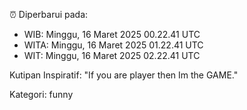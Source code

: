 ⏰ Diperbarui pada:
- WIB: Minggu, 16 Maret 2025 00.22.41 UTC
- WITA: Minggu, 16 Maret 2025 01.22.41 UTC
- WIT: Minggu, 16 Maret 2025 02.22.41 UTC

Kutipan Inspiratif:
"If you are player then Im the GAME."


Kategori: funny

